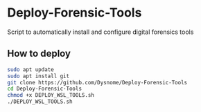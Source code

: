 # Deploy-Forensic-Tools
Script to automatically install and configure digital forensics tools

## How to deploy
```bash
sudo apt update
sudo apt install git
git clone https://github.com/Dysnome/Deploy-Forensic-Tools
cd Deploy-Forensic-Tools
chmod +x DEPLOY_WSL_TOOLS.sh
./DEPLOY_WSL_TOOLS.sh
```